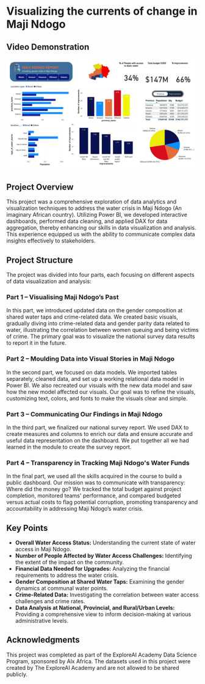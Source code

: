 # Visualizing the currents of change in Maji Ndogo

## Video Demonstration

[![Video Demonstration](https://github.com/Youness-night/-Visualizing-the-currents-of-change-in-Maji-Ndogo/blob/main/Maji%20Ndogo%20summary%20report.jpg?raw=true)](https://www.loom.com/embed/7cc5e005131e484c9c458f36cf849c16?sid=48dff065-c89c-4de9-9487-21027ecd2c36) 

## Project Overview
This project was a comprehensive exploration of data analytics and visualization techniques to address the water crisis in Maji Ndogo (An imaginary African country). Utilizing Power BI, we developed interactive dashboards, performed data cleaning, and applied DAX for data aggregation, thereby enhancing our skills in data visualization and analysis. This experience equipped us with the ability to communicate complex data insights effectively to stakeholders.

## Project Structure
The project was divided into four parts, each focusing on different aspects of data visualization and analysis:

### Part 1 – Visualising Maji Ndogo’s Past
In this part, we introduced updated data on the gender composition at shared water taps and crime-related data. We created basic visuals, gradually diving into crime-related data and gender parity data related to water, illustrating the correlation between women queuing and being victims of crime. The primary goal was to visualize the national survey data results to report it in the future.

### Part 2 – Moulding Data into Visual Stories in Maji Ndogo
In the second part, we focused on data models. We imported tables separately, cleaned data, and set up a working relational data model in Power BI. We also recreated our visuals with the new data model and saw how the new model affected our visuals. Our goal was to refine the visuals, customizing text, colors, and fonts to make the visuals clear and simple.

### Part 3 – Communicating Our Findings in Maji Ndogo
In the third part, we finalized our national survey report. We used DAX to create measures and columns to enrich our data and ensure accurate and useful data representation on the dashboard. We put together all we had learned in the module to create the survey report.

### Part 4 – Transparency in Tracking Maji Ndogo's Water Funds
In the final part, we used all the skills acquired in the course to build a public dashboard. Our mission was to communicate with transparency: Where did the money go? We tracked the total budget against project completion, monitored teams' performance, and compared budgeted versus actual costs to flag potential corruption, promoting transparency and accountability in addressing Maji Ndogo’s water crisis.

## Key Points
- **Overall Water Access Status:** Understanding the current state of water access in Maji Ndogo.
- **Number of People Affected by Water Access Challenges:** Identifying the extent of the impact on the community.
- **Financial Data Needed for Upgrades:** Analyzing the financial requirements to address the water crisis.
- **Gender Composition at Shared Water Taps:** Examining the gender dynamics at communal water points.
- **Crime-Related Data:** Investigating the correlation between water access challenges and crime rates.
- **Data Analysis at National, Provincial, and Rural/Urban Levels:** Providing a comprehensive view to inform decision-making at various administrative levels.

## Acknowledgments
This project was completed as part of the ExploreAI Academy Data Science Program, sponsored by Alx Africa. The datasets used in this project were created by The ExploreAI Academy and are not allowed to be shared publicly.
